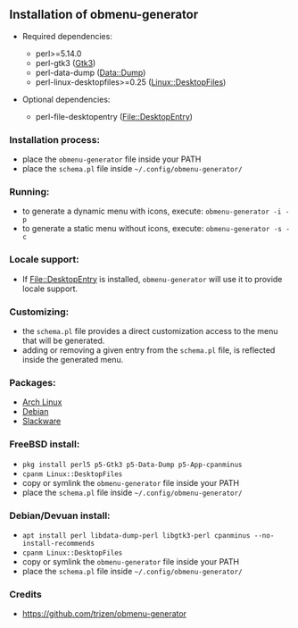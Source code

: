## Installation of obmenu-generator

* Required dependencies:

    - perl>=5.14.0
    - perl-gtk3 ([Gtk3](https://metacpan.org/pod/Gtk3))
    - perl-data-dump ([Data::Dump](https://metacpan.org/pod/Data::Dump))
    - perl-linux-desktopfiles>=0.25 ([Linux::DesktopFiles](https://metacpan.org/pod/Linux::DesktopFiles))

* Optional dependencies:
    - perl-file-desktopentry ([File::DesktopEntry](https://metacpan.org/pod/File::DesktopEntry))

### Installation process:

- place the `obmenu-generator` file inside your PATH
- place the `schema.pl` file inside `~/.config/obmenu-generator/`

### Running:

- to generate a dynamic menu with icons, execute: `obmenu-generator -i -p`
- to generate a static menu without icons, execute: `obmenu-generator -s -c`

### Locale support:

- If [File::DesktopEntry](https://metacpan.org/pod/File::DesktopEntry) is installed, `obmenu-generator` will use it to provide locale support.

### Customizing:

- the `schema.pl` file provides a direct customization access to the menu that will be generated.
- adding or removing a given entry from the `schema.pl` file, is reflected inside the generated menu.

### Packages:

- [Arch Linux](https://aur.archlinux.org/packages/obmenu-generator/)
- [Debian](https://software.opensuse.org/download.html?project=home%3AHead_on_a_Stick%3Aobmenu-generator&package=obmenu-generator)
- [Slackware](https://slackbuilds.org/repository/14.2/desktop/obmenu-generator/)

### FreeBSD install:

- `pkg install perl5 p5-Gtk3 p5-Data-Dump p5-App-cpanminus`
- `cpanm Linux::DesktopFiles`
- copy or symlink the `obmenu-generator` file inside your PATH
- place the `schema.pl` file inside `~/.config/obmenu-generator/`

### Debian/Devuan install:

- `apt install perl libdata-dump-perl libgtk3-perl cpanminus --no-install-recommends`
- `cpanm Linux::DesktopFiles`
- copy or symlink the `obmenu-generator` file inside your PATH
- place the `schema.pl` file inside `~/.config/obmenu-generator/`

### Credits

- https://github.com/trizen/obmenu-generator
